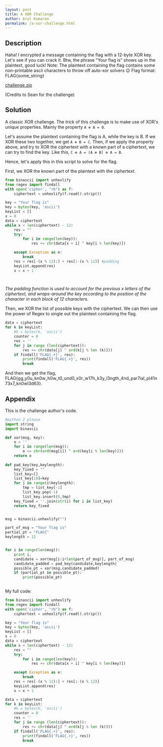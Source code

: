 ```yaml
---
layout: post
title: A XOR Challenge
author: Arul Kumaran
permalink: /a-xor-challenge.html
---
```



## Description
Haha! I encrypted a message containing the flag with a 12-byte XOR key. Let's see if you can crack it. Btw, the phrase "Your flag is" shows up in the plaintext, good luck!
Note: The plaintext containing the flag contains some non-printable ascii characters to throw off auto-xor solvers 😉
Flag format: FLAG{some_string}


[challenge.zip](https://github.com/xxdydx/blog/files/6801980/challenge.zip)


(Credits to Sean for the challenge)

## Solution
A classic XOR challenge. The trick of this challenge is to make use of XOR's unique properties. Mainly the property ```A ⊕ A = 0```. 


Let's assume the plaintext containing the flag is A, while the key is B. If we XOR these two together, we get ```A ⊕ B = C```. 
Then, if we apply the property above, and try to XOR the ciphertext with a known part of a ciphertext, we can try to find the key.
Like this, ```C ⊕ A = (A ⊕ B) ⊕ A = B```.


Hence, let's apply this in this script to solve for the flag.


First, we XOR the known part of the plaintext with the ciphertext.

```python
from binascii import unhexlify
from regex import findall
with open('cipher', "rb") as f:
    ciphertext = unhexlify(f.read().strip())

key = "Your flag is"
key = bytes(key, 'ascii')
keyList = []
x = 0
data = ciphertext
while x < len(ciphertext) - 12:
    res = ""
    try:
        for i in range(len(key)):
            res += chr(data[x + i] ^ key[i % len(key)])

    except Exception as e:
        break
    res = res[-(x % 12):] + res[:-(x % 12)] #padding
    keyList.append(res)
    x = x + 1

    
```
*The padding function is used to account for the previous x letters of the ciphertext, and wraps-around the key according to the position of the character in each block of 12 characters.*


Then, we XOR the list of possible keys with the ciphertext. We can then use the power of Regex to single out the plaintext containing the flag.


```python
data = ciphertext
for k in keyList:
    #k = bytes(k, 'ascii')
    counter = 0
    res = ''
    for j in range (len(ciphertext)):
        res += chr(data[j] ^ ord(k[j % len (k)]))
    if findall('FLAG{.+}', res):
        print(findall('FLAG{.+}', res))
        break
```

And then we get the flag, FLAG{gg_y0u_kn0w_h0w_t0_und0_x0r_w17h_k3y_l3ngth_4nd_par7ial_pl41n73x7_kn0wl3d63}.


## Appendix
This is the challenge author's code. 
```python
#python 2 please
import string
import binascii

def xor(msg, key):
    o = ''
    for i in range(len(msg)):
        o += chr(ord(msg[i]) ^ ord(key[i % len(key)]))
    return o
  
def pad_key(key,keylength):
    key_fixed = ""
    list_key=[]
    list_key[:0]=key
    for j in range(i%keylength):
        tmp = list_key[-1]
        list_key.pop(-1)
        list_key.insert(0,tmp)
    key_fixed = ''.join(str(i) for i in list_key)
    return key_fixed


msg = binascii.unhexlify("")

part_of_msg = "Your flag is"
partial_pt = "FLAG{"
keylength = 12


for i in range(len(msg)):
    print i,
    candidate = xor(msg[i:i+len(part_of_msg)], part_of_msg)
    candidate_padded = pad_key(candidate,keylength)
    possible_pt = xor(msg,candidate_padded)
    if (partial_pt in possible_pt):
        print(possible_pt)
            
```

My full code:
```python
from binascii import unhexlify
from regex import findall
with open('cipher', "rb") as f:
    ciphertext = unhexlify(f.read().strip())

key = "Your flag is"
key = bytes(key, 'ascii')
keyList = []
x = 0
data = ciphertext
while x < len(ciphertext) - 12:
    res = ""
    try:
        for i in range(len(key)):
            res += chr(data[x + i] ^ key[i % len(key)])

    except Exception as e:
        break
    res = res[-(x % 12):] + res[:-(x % 12)]
    keyList.append(res)
    x = x + 1

data = ciphertext
for k in keyList:
    #k = bytes(k, 'ascii')
    counter = 0
    res = ''
    for j in range (len(ciphertext)):
        res += chr(data[j] ^ ord(k[j % len (k)]))
    if findall('FLAG{.+}', res):
        print(findall('FLAG{.+}', res))
        break
```

